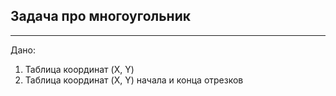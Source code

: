 ## Задача про многоугольник
---
Дано: 
1. Таблица координат (X, Y)
2. Таблица координат (X, Y) начала и конца отрезков

